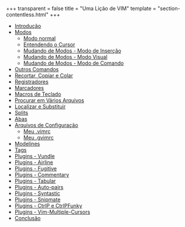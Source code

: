 +++
transparent = false
title = "Uma Lição de VIM"
template = "section-contentless.html"
+++

* [Introdução](00-intro)
* [Modos](01-modos)
  * [Modo normal](01-01-modo-normal)
  * [Entendendo o Cursor](01-02-entendendo-o-cursor)
  * [Mudando de Modos - Modo de Inserção](01-03-modo-de-insercao)
  * [Mudando de Modos - Modo Visual](01-04-modo-visual)
  * [Mudando de Modos - Modo de Comando](01-05-modo-de-comando)
* [Outros Comandos](02-outros-comandos)
* [Recortar, Copiar e Colar](03-recortar-copiar-colar)
* [Registradores](04-registradores)
* [Marcadores](05-marcadores)
* [Macros de Teclado](06-macros-de-teclado)
* [Procurar em Vários Arquivos](07-procurar-varios-arquivos)
* [Localizar e Substituir](08-localizar-substituir)
* [Splits](09-splits)
* [Abas](10-abas)
* [Arquivos de Configuração](11-config)
  * [Meu .vimrc](11-01-vimrc)
  * [Meu .gvimrc](11-02-gvimrc)
* [Modelines](12-modelines)
* [Tags](13-tags)
* [Plugins - Vundle](14-01-vundle)
* [Plugins - Airline](14-02-airline)
* [Plugins - Fugitive](14-03-fugitive)
* [Plugins - Commentary](14-04-commentary)
* [Plugins - Tabular](14-05-tabular)
* [Plugins - Auto-pairs](14-06-autopairs)
* [Plugins - Syntastic](14-07-syntastic)
* [Plugins - Snipmate](14-08-snipmate)
* [Plugins - CtrlP e CtrlPFunky](14-09-ctrlp)
* [Plugins - Vim-Multiple-Cursors](14-10-multiple-cursors)
* [Conclusão](15-conclusao)
